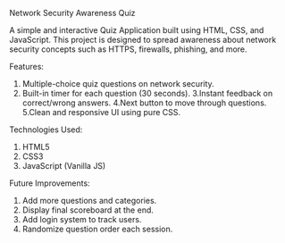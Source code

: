 Network Security Awareness Quiz

A simple and interactive Quiz Application built using HTML, CSS, and JavaScript.
This project is designed to spread awareness about network security concepts such as HTTPS, firewalls, phishing, and more.

Features:

1. Multiple-choice quiz questions on network security.
2. Built-in timer for each question (30 seconds).
3.Instant feedback on correct/wrong answers.
4.Next button to move through questions.
5.Clean and responsive UI using pure CSS.

Technologies Used:

1. HTML5
2. CSS3
3. JavaScript (Vanilla JS)

Future Improvements:

1. Add more questions and categories.
2. Display final scoreboard at the end.
3. Add login system to track users.
4. Randomize question order each session.

